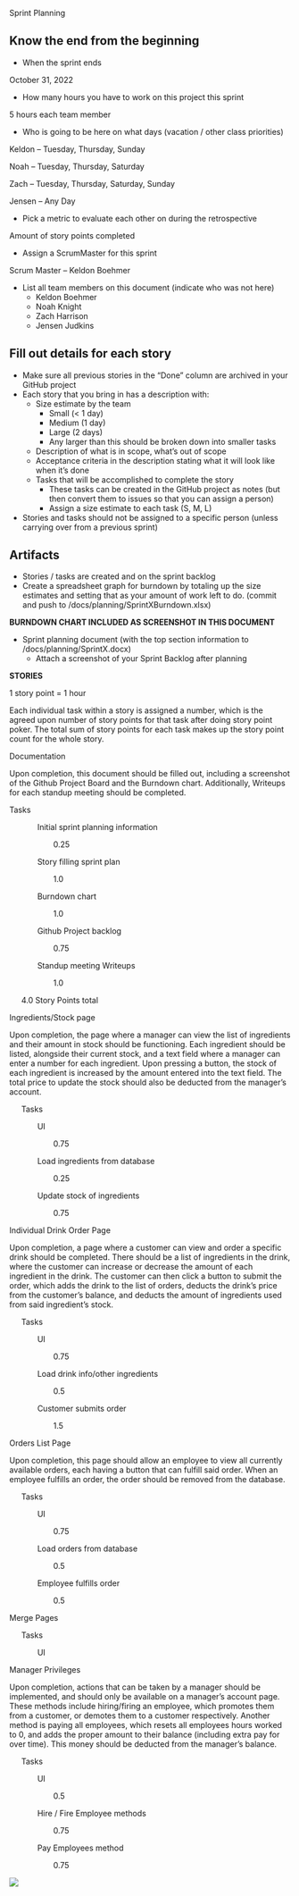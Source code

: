 ﻿Sprint Planning 
## Know the end from the beginning
- When the sprint ends

October 31, 2022

- How many hours you have to work on this project this sprint

5 hours each team member

- Who is going to be here on what days (vacation / other class priorities)

Keldon – Tuesday, Thursday, Sunday

Noah – Tuesday, Thursday, Saturday

Zach – Tuesday, Thursday, Saturday, Sunday

Jensen – Any Day

- Pick a metric to evaluate each other on during the retrospective

Amount of story points completed

- Assign a ScrumMaster for this sprint

Scrum Master – Keldon Boehmer

- List all team members on this document (indicate who was not here)
  - Keldon Boehmer
  - Noah Knight
  - Zach Harrison
  - Jensen Judkins
## Fill out details for each story
- Make sure all previous stories in the “Done” column are archived in your GitHub project
- Each story that you bring in has a description with:
  - Size estimate by the team
    - Small (< 1 day)
    - Medium (1 day)
    - Large (2 days)
    - Any larger than this should be broken down into smaller tasks
  - Description of what is in scope, what’s out of scope
  - Acceptance criteria in the description stating what it will look like when it’s done
  - Tasks that will be accomplished to complete the story
    - These tasks can be created in the GitHub project as notes (but then convert them to issues so that you can assign a person)
    - Assign a size estimate to each task (S, M, L)
- Stories and tasks should not be assigned to a specific person (unless carrying over from a previous sprint)
## Artifacts
- Stories / tasks are created and on the sprint backlog
- Create a spreadsheet graph for burndown by totaling up the size estimates and setting that as your amount of work left to do. (commit and push to /docs/planning/SprintXBurndown.xlsx)

**BURNDOWN CHART INCLUDED AS SCREENSHOT IN THIS DOCUMENT**

- Sprint planning document (with the top section information to /docs/planning/SprintX.docx)
  - Attach a screenshot of your Sprint Backlog after planning

**STORIES**

1 story point = 1 hour

Each individual task within a story is assigned a number, which is the agreed upon number of story points for that task after doing story point poker. The total sum of story points for each task makes up the story point count for the whole story.

Documentation

Upon completion, this document should be filled out, including a screenshot of the Github Project Board and the Burndown chart. Additionally, Writeups for each standup meeting should be completed.

Tasks

`		`Initial sprint planning information

`			`0.25

`		`Story filling sprint plan

`			`1.0

`		`Burndown chart

`			`1.0

`		`Github Project backlog

`			`0.75

`		`Standup meeting Writeups

`			`1.0

`	`4.0 Story Points total


Ingredients/Stock page

Upon completion, the page where a manager can view the list of ingredients and their amount in stock should be functioning. Each ingredient should be listed, alongside their current stock, and a text field where a manager can enter a number for each ingredient. Upon pressing a button, the stock of each ingredient is increased by the amount entered into the text field. The total price to update the stock should also be deducted from the manager’s account.

`	`Tasks

`		`UI

`			`0.75

`		`Load ingredients from database

`			`0.25

`		`Update stock of ingredients

`			`0.75



Individual Drink Order Page

Upon completion, a page where a customer can view and order a specific drink should be completed. There should be a list of ingredients in the drink, where the customer can increase or decrease the amount of each ingredient in the drink. The customer can then click a button to submit the order, which adds the drink to the list of orders, deducts the drink’s price from the customer’s balance, and deducts the amount of ingredients used from said ingredient’s stock.

`	`Tasks

`		`UI

`			`0.75

`		`Load drink info/other ingredients

`			`0.5

`		`Customer submits order

`			`1.5





Orders List Page

Upon completion, this page should allow an employee to view all currently available orders, each having a button that can fulfill said order. When an employee fulfills an order, the order should be removed from the database.

`	`Tasks

`		`UI

`			`0.75

`		`Load orders from database

`			`0.5

`		`Employee fulfills order

`			`0.5

Merge Pages

`	`Tasks

`		`UI


Manager Privileges

Upon completion, actions that can be taken by a manager should be implemented, and should only be available on a manager’s account page. These methods include hiring/firing an employee, which promotes them from a customer, or demotes them to a customer respectively. Another method is paying all employees, which resets all employees hours worked to 0, and adds the proper amount to their balance (including extra pay for over time). This money should be deducted from the manager’s balance.

`	`Tasks

`		`UI

`			`0.5

`		`Hire / Fire Employee methods

`			`0.75

`		`Pay Employees method

`			`0.75

![](Aspose.Words.c314199e-eba1-4665-87a3-ad296e86fb63.001.png)
